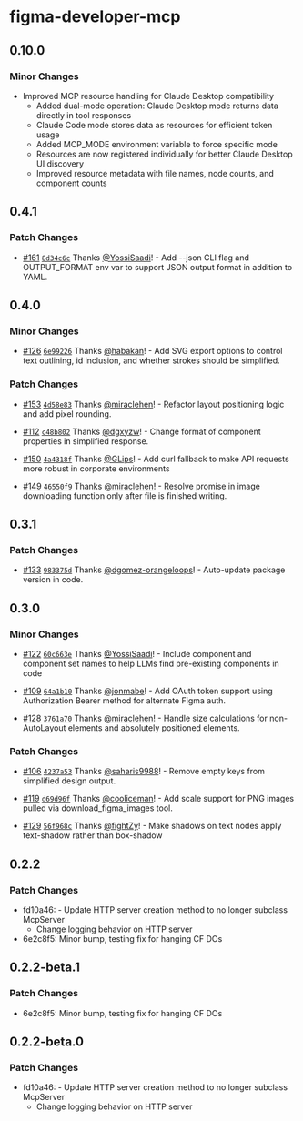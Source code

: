 # figma-developer-mcp

## 0.10.0

### Minor Changes

- Improved MCP resource handling for Claude Desktop compatibility
  - Added dual-mode operation: Claude Desktop mode returns data directly in tool responses
  - Claude Code mode stores data as resources for efficient token usage
  - Added MCP_MODE environment variable to force specific mode
  - Resources are now registered individually for better Claude Desktop UI discovery
  - Improved resource metadata with file names, node counts, and component counts

## 0.4.1

### Patch Changes

- [#161](https://github.com/GLips/Figma-Context-MCP/pull/161) [`8d34c6c`](https://github.com/GLips/Figma-Context-MCP/commit/8d34c6c23df3b2be5d5366723aeefdc2cca0a904) Thanks [@YossiSaadi](https://github.com/YossiSaadi)! - Add --json CLI flag and OUTPUT_FORMAT env var to support JSON output format in addition to YAML.

## 0.4.0

### Minor Changes

- [#126](https://github.com/GLips/Figma-Context-MCP/pull/126) [`6e99226`](https://github.com/GLips/Figma-Context-MCP/commit/6e9922693dcff70b69be6b505e24062a89e821f0) Thanks [@habakan](https://github.com/habakan)! - Add SVG export options to control text outlining, id inclusion, and whether strokes should be simplified.

### Patch Changes

- [#153](https://github.com/GLips/Figma-Context-MCP/pull/153) [`4d58e83`](https://github.com/GLips/Figma-Context-MCP/commit/4d58e83d2e56e2bc1a4799475f29ffe2a18d6868) Thanks [@miraclehen](https://github.com/miraclehen)! - Refactor layout positioning logic and add pixel rounding.

- [#112](https://github.com/GLips/Figma-Context-MCP/pull/112) [`c48b802`](https://github.com/GLips/Figma-Context-MCP/commit/c48b802ff653cfc46fe6077a8dc96bd4a15edb40) Thanks [@dgxyzw](https://github.com/dgxyzw)! - Change format of component properties in simplified response.

- [#150](https://github.com/GLips/Figma-Context-MCP/pull/150) [`4a4318f`](https://github.com/GLips/Figma-Context-MCP/commit/4a4318faa6c2eb91a08e6cc2e41e3f9e2f499a41) Thanks [@GLips](https://github.com/GLips)! - Add curl fallback to make API requests more robust in corporate environments

- [#149](https://github.com/GLips/Figma-Context-MCP/pull/149) [`46550f9`](https://github.com/GLips/Figma-Context-MCP/commit/46550f91340969cf3683f4537aefc87d807f1b64) Thanks [@miraclehen](https://github.com/miraclehen)! - Resolve promise in image downloading function only after file is finished writing.

## 0.3.1

### Patch Changes

- [#133](https://github.com/GLips/Figma-Context-MCP/pull/133) [`983375d`](https://github.com/GLips/Figma-Context-MCP/commit/983375d3fe7f2c4b48ce770b13e5b8cb06b162d0) Thanks [@dgomez-orangeloops](https://github.com/dgomez-orangeloops)! - Auto-update package version in code.

## 0.3.0

### Minor Changes

- [#122](https://github.com/GLips/Figma-Context-MCP/pull/122) [`60c663e`](https://github.com/GLips/Figma-Context-MCP/commit/60c663e6a83886b03eb2cde7c60433439e2cedd0) Thanks [@YossiSaadi](https://github.com/YossiSaadi)! - Include component and component set names to help LLMs find pre-existing components in code

- [#109](https://github.com/GLips/Figma-Context-MCP/pull/109) [`64a1b10`](https://github.com/GLips/Figma-Context-MCP/commit/64a1b10fb62e4ccb5d456d4701ab1fac82084af3) Thanks [@jonmabe](https://github.com/jonmabe)! - Add OAuth token support using Authorization Bearer method for alternate Figma auth.

- [#128](https://github.com/GLips/Figma-Context-MCP/pull/128) [`3761a70`](https://github.com/GLips/Figma-Context-MCP/commit/3761a70db57b3f038335a5fb568c2ca5ff45ad21) Thanks [@miraclehen](https://github.com/miraclehen)! - Handle size calculations for non-AutoLayout elements and absolutely positioned elements.

### Patch Changes

- [#106](https://github.com/GLips/Figma-Context-MCP/pull/106) [`4237a53`](https://github.com/GLips/Figma-Context-MCP/commit/4237a5363f696dcf7abe046940180b6861bdcf22) Thanks [@saharis9988](https://github.com/saharis9988)! - Remove empty keys from simplified design output.

- [#119](https://github.com/GLips/Figma-Context-MCP/pull/119) [`d69d96f`](https://github.com/GLips/Figma-Context-MCP/commit/d69d96fd8a99c9b59111d9c89613a74c1ac7aa7d) Thanks [@cooliceman](https://github.com/cooliceman)! - Add scale support for PNG images pulled via download_figma_images tool.

- [#129](https://github.com/GLips/Figma-Context-MCP/pull/129) [`56f968c`](https://github.com/GLips/Figma-Context-MCP/commit/56f968cd944cbf3058f71f3285c363e895dcf91d) Thanks [@fightZy](https://github.com/fightZy)! - Make shadows on text nodes apply text-shadow rather than box-shadow

## 0.2.2

### Patch Changes

- fd10a46: - Update HTTP server creation method to no longer subclass McpServer
  - Change logging behavior on HTTP server
- 6e2c8f5: Minor bump, testing fix for hanging CF DOs

## 0.2.2-beta.1

### Patch Changes

- 6e2c8f5: Minor bump, testing fix for hanging CF DOs

## 0.2.2-beta.0

### Patch Changes

- fd10a46: - Update HTTP server creation method to no longer subclass McpServer
  - Change logging behavior on HTTP server
